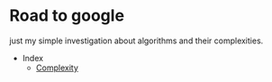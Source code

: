 # Road to google

just my simple investigation about algorithms and their complexities.

- Index
  - [Complexity](./complexity.md)

